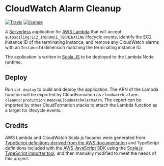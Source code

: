 # CloudWatch Alarm Cleanup

[![Travis](https://img.shields.io/travis/Dwolla/cloudwatch-alarm-cleanup.svg?style=flat-square)](https://travis-ci.org/Dwolla/cloudwatch-alarm-cleanup)
[![license](https://img.shields.io/github/license/Dwolla/cloudwatch-alarm-cleanup.svg?style=flat-square)]()

A [Serverless](https://serverless.com) application for [AWS Lambda](https://aws.amazon.com/lambda/) that will accept [`autoscaling:EC2_INSTANCE_TERMINATING` lifecycle events](https://docs.aws.amazon.com/autoscaling/ec2/userguide/AutoScalingGroupLifecycle.html), identify the EC2 instance ID of the terminating instance, and remove any CloudWatch alarms with an `InstanceId` dimension matching the terminating instance ID.

The application is written in [Scala.JS](https://www.scala-js.org) to be deployed to the Lambda Node runtime.

## Deploy

Run `sbt deploy` to build and deploy the application. The ARN of the Lambda function will be exported by CloudFormation as `cloudwatch-alarm-cleanup:production:RemoveCloudWatchAlarmsArn`. The export can be imported by other CloudFormation stacks to attach the Lambda function as a target for lifecycle events. 

## Credits

AWS Lambda and CloudWatch Scala.js facades were generated from [TypeScript definitions derived from the AWS documentation](https://github.com/DefinitelyTyped/DefinitelyTyped/tree/50dafbd8e340f232392f5d7b88d163a046ebfdd5/types/aws-lambda) and TypeScript definitions included with the [AWS JavaScript SDK](https://github.com/aws/aws-sdk-js/) using the [Scala.js TypeScript importer tool](https://github.com/sjrd/scala-js-ts-importer), and then manually modified to meet the needs of this project.
